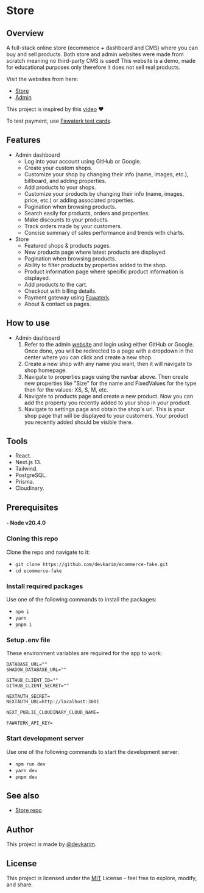 # Store

## Overview

A full-stack online store (ecommerce + dashboard and CMS) where you can buy and sell products. Both store and admin websites were made from scratch meaning no third-party CMS is used! This website is a demo, made for educational purposes only therefore it does not sell real products.

Visit the websites from here:

- [Store](https://ecommerce-fake.karimwael.com)
- [Admin](https://admin.ecommerce-fake.karimwael.com)

This project is inspired by this [video](https://www.youtube.com/watch?v=5miHyP6lExg) ❤️

To test payment, use [Fawaterk test cards](https://fawaterak-api.readme.io/reference/test-cards).

## Features

- Admin dashboard
  - Log into your account using GitHub or Google.
  - Create your custom shops.
  - Customize your shop by changing their info (name, images, etc.), billboard, and adding properties.
  - Add products to your shops.
  - Customize your products by changing their info (name, images, price, etc.) or adding associated properties.
  - Pagination when browsing products.
  - Search easily for products, orders and properties.
  - Make discounts to your products.
  - Track orders made by your customers.
  - Concise summary of sales performance and trends with charts.
- Store
  - Featured shops & products pages.
  - New products page where latest products are displayed.
  - Pagination when browsing products.
  - Ability to filter products by properties added to the shop.
  - Product information page where specific product information is displayed.
  - Add products to the cart.
  - Checkout with billing details.
  - Payment gateway using [Fawaterk](https://fawaterk.com).
  - About & contact us pages.

## How to use

- Admin dashboard
  1. Refer to the admin [website](https://admin.ecommerce-fake.karimwael.com) and login using either GitHub or Google. Once done, you will be redirected to a page with a dropdown in the center where you can click and create a new shop.
  2. Create a new shop with any name you want, then it will navigate to shop homepage.
  3. Navigate to properties page using the navbar above. Then create new properties like "Size" for the name and FixedValues for the type then for the values: XS, S, M, etc.
  4. Navigate to products page and create a new product. Now you can add the property you recently added to your shop in your product.
  5. Navigate to settings page and obtain the shop's url. This is your shop page that will be displayed to your customers. Your product you recently added should be visible there.

## Tools

- React.
- Next.js 13.
- Tailwind.
- PostgreSQL.
- Prisma.
- Cloudinary.

## Prerequisites

#### - Node v20.4.0

### Cloning this repo

Clone the repo and navigate to it:

- `git clone https://github.com/devkarim/ecommerce-fake.git`
- `cd ecommerce-fake`

### Install required packages

Use one of the following commands to install the packages:

- `npm i`
- `yarn`
- `pnpm i`

### Setup .env file

These environment variables are required for the app to work:

```
DATABASE_URL=""
SHADOW_DATABASE_URL=""

GITHUB_CLIENT_ID=""
GITHUB_CLIENT_SECRET=""

NEXTAUTH_SECRET=
NEXTAUTH_URL=http://localhost:3001

NEXT_PUBLIC_CLOUDINARY_CLOUD_NAME=

FAWATERK_API_KEY=
```

### Start development server

Use one of the following commands to start the development server:

- `npm run dev`
- `yarn dev`
- `pnpm dev`

## See also

- [Store repo](https://github.com/devkarim/ecommerce-fake)

## Author

This project is made by [@devkarim](https://github.com/devkarim).

## License

This project is licensed under the [MIT](https://github.com/devkarim/ecommerce-fake-admin/blob/main/LICENSE.md) License - feel free to explore, modify, and share.
